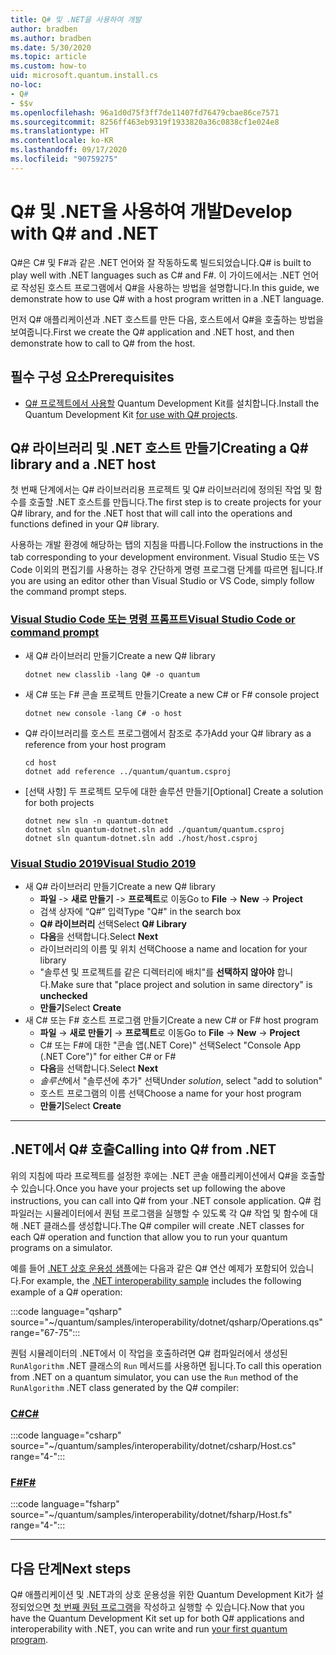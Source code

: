 ```yaml
---
title: Q# 및 .NET을 사용하여 개발
author: bradben
ms.author: bradben
ms.date: 5/30/2020
ms.topic: article
ms.custom: how-to
uid: microsoft.quantum.install.cs
no-loc:
- Q#
- $$v
ms.openlocfilehash: 96a1d0d75f3ff7de11407fd76479cbae86ce7571
ms.sourcegitcommit: 8256ff463eb9319f1933820a36c0838cf1e024e8
ms.translationtype: HT
ms.contentlocale: ko-KR
ms.lasthandoff: 09/17/2020
ms.locfileid: "90759275"
---
```

# <a name="develop-with-no-locq-and-net"></a><span data-ttu-id="74128-102">Q# 및 .NET을 사용하여 개발</span><span class="sxs-lookup"><span data-stu-id="74128-102">Develop with Q# and .NET</span></span>

<span data-ttu-id="74128-103">Q#은 C# 및 F#과 같은 .NET 언어와 잘 작동하도록 빌드되었습니다.</span><span class="sxs-lookup"><span data-stu-id="74128-103">Q# is built to play well with .NET languages such as C# and F#.</span></span>
<span data-ttu-id="74128-104">이 가이드에서는 .NET 언어로 작성된 호스트 프로그램에서 Q#을 사용하는 방법을 설명합니다.</span><span class="sxs-lookup"><span data-stu-id="74128-104">In this guide, we demonstrate how to use Q# with a host program written in a .NET language.</span></span>

<span data-ttu-id="74128-105">먼저 Q# 애플리케이션과 .NET 호스트를 만든 다음, 호스트에서 Q#을 호출하는 방법을 보여줍니다.</span><span class="sxs-lookup"><span data-stu-id="74128-105">First we create the Q# application and .NET host, and then demonstrate how to call to Q# from the host.</span></span>

## <a name="prerequisites"></a><span data-ttu-id="74128-106">필수 구성 요소</span><span class="sxs-lookup"><span data-stu-id="74128-106">Prerequisites</span></span>

- <span data-ttu-id="74128-107">[Q# 프로젝트에서 사용할](xref:microsoft.quantum.install.standalone) Quantum Development Kit를 설치합니다.</span><span class="sxs-lookup"><span data-stu-id="74128-107">Install the Quantum Development Kit [for use with Q# projects](xref:microsoft.quantum.install.standalone).</span></span>

## <a name="creating-a-no-locq-library-and-a-net-host"></a><span data-ttu-id="74128-108">Q# 라이브러리 및 .NET 호스트 만들기</span><span class="sxs-lookup"><span data-stu-id="74128-108">Creating a Q# library and a .NET host</span></span>

<span data-ttu-id="74128-109">첫 번째 단계에서는 Q# 라이브러리용 프로젝트 및 Q# 라이브러리에 정의된 작업 및 함수를 호출할 .NET 호스트를 만듭니다.</span><span class="sxs-lookup"><span data-stu-id="74128-109">The first step is to create projects for your Q# library, and for the .NET host that will call into the operations and functions defined in your Q# library.</span></span>

<span data-ttu-id="74128-110">사용하는 개발 환경에 해당하는 탭의 지침을 따릅니다.</span><span class="sxs-lookup"><span data-stu-id="74128-110">Follow the instructions in the tab corresponding to your development environment.</span></span>
<span data-ttu-id="74128-111">Visual Studio 또는 VS Code 이외의 편집기를 사용하는 경우 간단하게 명령 프로그램 단계를 따르면 됩니다.</span><span class="sxs-lookup"><span data-stu-id="74128-111">If you are using an editor other than Visual Studio or VS Code, simply follow the command prompt steps.</span></span>

### <a name="visual-studio-code-or-command-prompt"></a>[<span data-ttu-id="74128-112">Visual Studio Code 또는 명령 프롬프트</span><span class="sxs-lookup"><span data-stu-id="74128-112">Visual Studio Code or command prompt</span></span>](#tab/tabid-cmdline)

- <span data-ttu-id="74128-113">새 Q# 라이브러리 만들기</span><span class="sxs-lookup"><span data-stu-id="74128-113">Create a new Q# library</span></span>

  ```dotnetcli
  dotnet new classlib -lang Q# -o quantum
  ```

- <span data-ttu-id="74128-114">새 C# 또는 F# 콘솔 프로젝트 만들기</span><span class="sxs-lookup"><span data-stu-id="74128-114">Create a new C# or F# console project</span></span>

  ```dotnetcli
  dotnet new console -lang C# -o host  
  ```

- <span data-ttu-id="74128-115">Q# 라이브러리를 호스트 프로그램에서 참조로 추가</span><span class="sxs-lookup"><span data-stu-id="74128-115">Add your Q# library as a reference from your host program</span></span>

  ```dotnetcli
  cd host
  dotnet add reference ../quantum/quantum.csproj
  ```

- <span data-ttu-id="74128-116">[선택 사항] 두 프로젝트 모두에 대한 솔루션 만들기</span><span class="sxs-lookup"><span data-stu-id="74128-116">[Optional] Create a solution for both projects</span></span>

  ```dotnetcli
  dotnet new sln -n quantum-dotnet
  dotnet sln quantum-dotnet.sln add ./quantum/quantum.csproj
  dotnet sln quantum-dotnet.sln add ./host/host.csproj
  ```

### <a name="visual-studio-2019"></a>[<span data-ttu-id="74128-117">Visual Studio 2019</span><span class="sxs-lookup"><span data-stu-id="74128-117">Visual Studio 2019</span></span>](#tab/tabid-vs2019)

- <span data-ttu-id="74128-118">새 Q# 라이브러리 만들기</span><span class="sxs-lookup"><span data-stu-id="74128-118">Create a new Q# library</span></span>
  - <span data-ttu-id="74128-119">**파일** -> **새로 만들기** -> **프로젝트**로 이동</span><span class="sxs-lookup"><span data-stu-id="74128-119">Go to **File** -> **New** -> **Project**</span></span>
  - <span data-ttu-id="74128-120">검색 상자에 “Q#” 입력</span><span class="sxs-lookup"><span data-stu-id="74128-120">Type "Q#" in the search box</span></span>
  - <span data-ttu-id="74128-121">**Q# 라이브러리** 선택</span><span class="sxs-lookup"><span data-stu-id="74128-121">Select **Q# Library**</span></span>
  - <span data-ttu-id="74128-122">**다음**을 선택합니다.</span><span class="sxs-lookup"><span data-stu-id="74128-122">Select **Next**</span></span>
  - <span data-ttu-id="74128-123">라이브러리의 이름 및 위치 선택</span><span class="sxs-lookup"><span data-stu-id="74128-123">Choose a name and location for your library</span></span>
  - <span data-ttu-id="74128-124">"솔루션 및 프로젝트를 같은 디렉터리에 배치"를 **선택하지 않아야** 합니다.</span><span class="sxs-lookup"><span data-stu-id="74128-124">Make sure that "place project and solution in same directory" is **unchecked**</span></span>
  - <span data-ttu-id="74128-125">**만들기**</span><span class="sxs-lookup"><span data-stu-id="74128-125">Select **Create**</span></span>
- <span data-ttu-id="74128-126">새 C# 또는 F# 호스트 프로그램 만들기</span><span class="sxs-lookup"><span data-stu-id="74128-126">Create a new C# or F# host program</span></span>
  - <span data-ttu-id="74128-127">**파일** → **새로 만들기** → **프로젝트**로 이동</span><span class="sxs-lookup"><span data-stu-id="74128-127">Go to **File** → **New** → **Project**</span></span>
  - <span data-ttu-id="74128-128">C# 또는 F#에 대한 "콘솔 앱(.NET Core)" 선택</span><span class="sxs-lookup"><span data-stu-id="74128-128">Select "Console App (.NET Core")" for either C# or F#</span></span>
  - <span data-ttu-id="74128-129">**다음**을 선택합니다.</span><span class="sxs-lookup"><span data-stu-id="74128-129">Select **Next**</span></span>
  - <span data-ttu-id="74128-130">*솔루션*에서 "솔루션에 추가" 선택</span><span class="sxs-lookup"><span data-stu-id="74128-130">Under *solution*, select "add to solution"</span></span>
  - <span data-ttu-id="74128-131">호스트 프로그램의 이름 선택</span><span class="sxs-lookup"><span data-stu-id="74128-131">Choose a name for your host program</span></span>
  - <span data-ttu-id="74128-132">**만들기**</span><span class="sxs-lookup"><span data-stu-id="74128-132">Select **Create**</span></span>

***

## <a name="calling-into-no-locq-from-net"></a><span data-ttu-id="74128-133">.NET에서 Q# 호출</span><span class="sxs-lookup"><span data-stu-id="74128-133">Calling into Q# from .NET</span></span>

<span data-ttu-id="74128-134">위의 지침에 따라 프로젝트를 설정한 후에는 .NET 콘솔 애플리케이션에서 Q#을 호출할 수 있습니다.</span><span class="sxs-lookup"><span data-stu-id="74128-134">Once you have your projects set up following the above instructions, you can call into Q# from your .NET console application.</span></span>
<span data-ttu-id="74128-135">Q# 컴파일러는 시뮬레이터에서 퀀텀 프로그램을 실행할 수 있도록 각 Q# 작업 및 함수에 대해 .NET 클래스를 생성합니다.</span><span class="sxs-lookup"><span data-stu-id="74128-135">The Q# compiler will create .NET classes for each Q# operation and function that allow you to run your quantum programs on a simulator.</span></span>

<span data-ttu-id="74128-136">예를 들어 [.NET 상호 운용성 샘플](https://github.com/microsoft/Quantum/tree/main/samples/interoperability/dotnet)에는 다음과 같은 Q# 연산 예제가 포함되어 있습니다.</span><span class="sxs-lookup"><span data-stu-id="74128-136">For example, the [.NET interoperability sample](https://github.com/microsoft/Quantum/tree/main/samples/interoperability/dotnet) includes the following example of a Q# operation:</span></span>

:::code language="qsharp" source="~/quantum/samples/interoperability/dotnet/qsharp/Operations.qs" range="67-75":::

<span data-ttu-id="74128-137">퀀텀 시뮬레이터의 .NET에서 이 작업을 호출하려면 Q# 컴파일러에서 생성된 `RunAlgorithm` .NET 클래스의 `Run` 메서드를 사용하면 됩니다.</span><span class="sxs-lookup"><span data-stu-id="74128-137">To call this operation from .NET on a quantum simulator, you can use the `Run` method of the `RunAlgorithm` .NET class generated by the Q# compiler:</span></span>

### <a name="c"></a>[<span data-ttu-id="74128-138">C#</span><span class="sxs-lookup"><span data-stu-id="74128-138">C#</span></span>](#tab/tabid-csharp)

:::code language="csharp" source="~/quantum/samples/interoperability/dotnet/csharp/Host.cs" range="4-":::

### <a name="f"></a>[<span data-ttu-id="74128-139">F#</span><span class="sxs-lookup"><span data-stu-id="74128-139">F#</span></span>](#tab/tabid-fsharp)

:::code language="fsharp" source="~/quantum/samples/interoperability/dotnet/fsharp/Host.fs" range="4-":::

***
    
## <a name="next-steps"></a><span data-ttu-id="74128-140">다음 단계</span><span class="sxs-lookup"><span data-stu-id="74128-140">Next steps</span></span>

<span data-ttu-id="74128-141">Q# 애플리케이션 및 .NET과의 상호 운용성을 위한 Quantum Development Kit가 설정되었으면 [첫 번째 퀀텀 프로그램](xref:microsoft.quantum.quickstarts.qrng)을 작성하고 실행할 수 있습니다.</span><span class="sxs-lookup"><span data-stu-id="74128-141">Now that you have the Quantum Development Kit set up for both Q# applications and interoperability with .NET, you can write and run [your first quantum program](xref:microsoft.quantum.quickstarts.qrng).</span></span>
